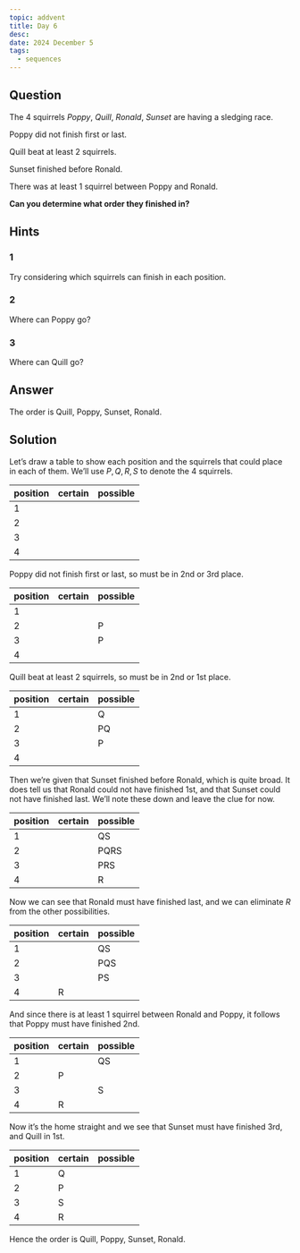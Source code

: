```yaml
---
topic: addvent
title: Day 6
desc: 
date: 2024 December 5
tags:
  - sequences
---
```



## Question

The 4 squirrels *Poppy*, *Quill*, *Ronald*, *Sunset* are having a sledging race.

Poppy did not finish first or last.

Quill beat at least 2 squirrels.

Sunset finished before Ronald.

There was at least 1 squirrel between Poppy and Ronald.

<strong>Can you determine what order they finished in?</strong>


## Hints

### 1
Try considering which squirrels can finish in each position.

### 2
Where can Poppy go?

### 3
Where can Quill go?


## Answer
The order is Quill, Poppy, Sunset, Ronald.


## Solution

Let’s draw a table to show each position and the squirrels that could place in each of them. We’ll use $P, Q, R, S$ to denote the 4 squirrels.

| position | certain | possible |
| :------- | :------ | :------- |
| 1 | | |
| 2 | | |
| 3 | | |
| 4 | | |

Poppy did not finish first or last, so must be in 2nd or 3rd place.

| position | certain | possible |
| :------- | :------ | :------- |
| 1 | | |
| 2 | | P |
| 3 | | P |
| 4 | | |

Quill beat at least 2 squirrels, so must be in 2nd or 1st place.

| position | certain | possible |
| :------- | :------ | :------- |
| 1 | | Q |
| 2 | | PQ |
| 3 | | P |
| 4 | | |

Then we’re given that Sunset finished before Ronald, which is quite broad. It does tell us that Ronald could not have finished 1st, and that Sunset could not have finished last. We’ll note these down and leave the clue for now.

| position | certain | possible |
| :------- | :------ | :------- |
| 1 | | QS |
| 2 | | PQRS |
| 3 | | PRS |
| 4 | | R |

Now we can see that Ronald must have finished last, and we can eliminate $R$ from the other possibilities.

| position | certain | possible |
| :------- | :------ | :------- |
| 1 | | QS |
| 2 | | PQS |
| 3 | | PS |
| 4 | R | |

And since there is at least 1 squirrel between Ronald and Poppy, it follows that Poppy must have finished 2nd.

| position | certain | possible |
| :------- | :------ | :------- |
| 1 | | QS |
| 2 | P | |
| 3 | | S |
| 4 | R | |

Now it’s the home straight and we see that Sunset must have finished 3rd, and Quill in 1st.

| position | certain | possible |
| :------- | :------ | :------- |
| 1 | Q | |
| 2 | P | |
| 3 | S | |
| 4 | R | |

Hence the order is Quill, Poppy, Sunset, Ronald.
